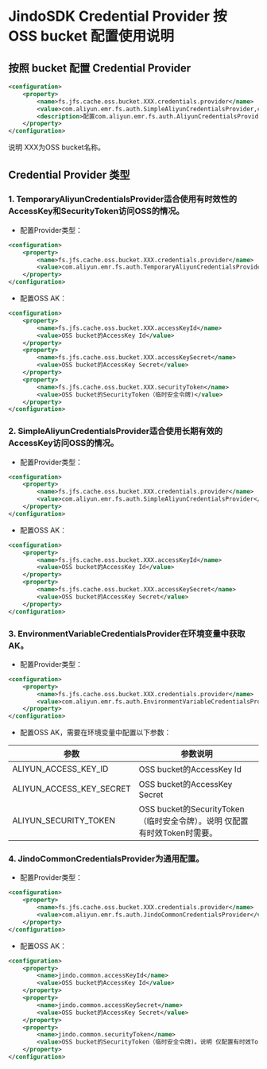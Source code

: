 # JindoSDK Credential Provider 按 OSS bucket 配置使用说明

## 按照 bucket 配置 Credential Provider

```xml
<configuration>
    <property>
        <name>fs.jfs.cache.oss.bucket.XXX.credentials.provider</name>
        <value>com.aliyun.emr.fs.auth.SimpleAliyunCredentialsProvider,com.aliyun.emr.fs.auth.EnvironmentVariableCredentialsProvider，com.aliyun.emr.fs.auth.JindoCommonCredentialsProvider</value>
        <description>配置com.aliyun.emr.fs.auth.AliyunCredentialsProvider的实现类，多个类时使用英文逗号（, ）隔开，按照先后顺序读取Credential直至读到有效的Credential。Provider详情请参见Credential Provider类型。</description>
    </property>
</configuration>
```
说明 XXX为OSS bucket名称。

## Credential Provider 类型

### 1. TemporaryAliyunCredentialsProvider适合使用有时效性的AccessKey和SecurityToken访问OSS的情况。
* 配置Provider类型：
```xml
<configuration>
    <property>
        <name>fs.jfs.cache.oss.bucket.XXX.credentials.provider</name>
        <value>com.aliyun.emr.fs.auth.TemporaryAliyunCredentialsProvider</value>
    </property>
</configuration>
```
* 配置OSS AK：
```xml
<configuration>
    <property>
        <name>fs.jfs.cache.oss.bucket.XXX.accessKeyId</name>
        <value>OSS bucket的AccessKey Id</value>
    </property>
    <property>
        <name>fs.jfs.cache.oss.bucket.XXX.accessKeySecret</name>
        <value>OSS bucket的AccessKey Secret</value>
    </property>
    <property>
        <name>fs.jfs.cache.oss.bucket.XXX.securityToken</name>
        <value>OSS bucket的SecurityToken（临时安全令牌)</value>
    </property>
</configuration>
```

### 2. SimpleAliyunCredentialsProvider适合使用长期有效的AccessKey访问OSS的情况。
* 配置Provider类型：
```xml
<configuration>
    <property>
        <name>fs.jfs.cache.oss.bucket.XXX.credentials.provider</name>
        <value>com.aliyun.emr.fs.auth.SimpleAliyunCredentialsProvider</value>
    </property>
</configuration>
```
* 配置OSS AK：
```xml
<configuration>
    <property>
        <name>fs.jfs.cache.oss.bucket.XXX.accessKeyId</name>
        <value>OSS bucket的AccessKey Id</value>
    </property>
    <property>
        <name>fs.jfs.cache.oss.bucket.XXX.accessKeySecret</name>
        <value>OSS bucket的AccessKey Secret</value>
    </property>
</configuration>
```

### 3. EnvironmentVariableCredentialsProvider在环境变量中获取AK。
* 配置Provider类型：
```xml
<configuration>
    <property>
        <name>fs.jfs.cache.oss.bucket.XXX.credentials.provider</name>
        <value>com.aliyun.emr.fs.auth.EnvironmentVariableCredentialsProvider</value>
    </property>
</configuration>
```
* 配置OSS AK，需要在环境变量中配置以下参数：

| 参数                                    | 参数说明             |
| ------------------------------------------| ----------------- |
| ALIYUN_ACCESS_KEY_ID                      | OSS bucket的AccessKey Id |
| ALIYUN_ACCESS_KEY_SECRET                  | OSS bucket的AccessKey Secret |
| ALIYUN_SECURITY_TOKEN                     | OSS bucket的SecurityToken（临时安全令牌）。说明 仅配置有时效Token时需要。|


### 4. JindoCommonCredentialsProvider为通用配置。
* 配置Provider类型：
```xml
<configuration>
    <property>
        <name>fs.jfs.cache.oss.bucket.XXX.credentials.provider</name>
        <value>com.aliyun.emr.fs.auth.JindoCommonCredentialsProvider</value>
    </property>
</configuration>
```
* 配置OSS AK：
```xml
<configuration>
    <property>
        <name>jindo.common.accessKeyId</name>
        <value>OSS bucket的AccessKey Id</value>
    </property>
    <property>
        <name>jindo.common.accessKeySecret</name>
        <value>OSS bucket的AccessKey Secret</value>
    </property>
    <property>
        <name>jindo.common.securityToken</name>
        <value>OSS bucket的SecurityToken（临时安全令牌)。说明 仅配置有时效Token时需要。</value>
    </property>
</configuration>
```
